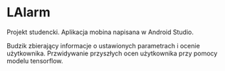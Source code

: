 # LAlarm

Projekt studencki. Aplikacja mobina napisana w Android Studio.

Budzik zbierający informacje o ustawionych parametrach i ocenie użytkownika.
Przwidywanie przyszłych ocen użytkownika przy pomocy modelu tensorflow.
